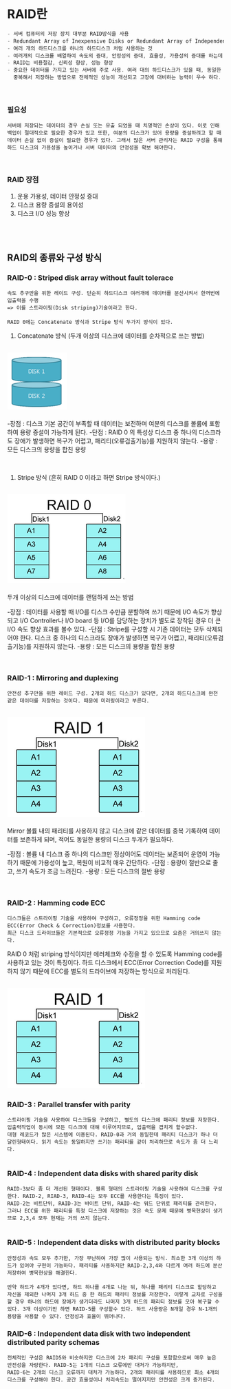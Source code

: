 # RAID란
```swift
- 서버 컴퓨터의 저장 장치 대부분 RAID방식을 사용
- Redundant Array of Inexpensive Disks or Redundant Array of Independent Disks.
- 여러 개의 하드디스크를 하나의 하드디스크 처럼 사용하는 것
- 여러개의 디스크를 배열하여 속도의 증대, 안정성의 증대, 효율성, 가용성의 증대를 하는데 쓰이는 기술
- RAID는 비용절감, 신뢰성 향상, 성능 향상
- 중요한 데이터를 가지고 있는 서버에 주로 사용. 여러 대의 하드디스크가 있을 때, 동일한 데이터를 다른 위치에 
  중복해서 저장하는 방법으로 전체적인 성능이 개선되고 고장에 대비하는 능력이 우수 하다.
```
<br/>

### 필요성
```
서버에 저장되는 데이터의 경우 손실 또는 유출 되었을 때 치명적인 손상이 있다. 이로 인해 백업이 절대적으로 필요한 경우가 있고 또한, 여분의 디스크가 있어 용량을 증설하려고 할 때 데이터 손실 없이 증설이 필요한 경우가 있다. 그래서 많은 서버 관리자는 RAID 구성을 통해 하드 디스크의 가용성을 높이거나 서버 데이터의 안정성을 확보 해야한다.
```
<br/>

### RAID 장점
1. 운용 가용성, 데이터 안정성 증대
2. 디스크 용량 증설의 용이성
3. 디스크 I/O 성능 향상

<br/>
<br/>

## RAID의 종류와 구성 방식


### RAID-0 : Striped disk array without fault tolerace
```
속도 추구만을 위한 레이드 구성. 단순히 하드디스크 여러개에 데이터를 분산시켜서 한꺼번에 입출력을 수행
=> 이를 스트라이핑(Disk striping)기술이라고 한다.

RAID 0에는 Concatenate 방식과 Stripe 방식 두가지 방식이 있다.
```

1. Concatenate 방식 (두개 이상의 디스크에 데이터를 순차적으로 쓰는 방법)
## ![사진](https://github.com/leedongjoon121/Reference/blob/img/img/raid0_1.PNG?raw=true)

-장점 : 디스크 기본 공간이 부족할 때 데이터는 보전하며 여분의 디스크를 볼륨에 포함하여 용량 증설이 가능하게 된다.
-단점 : RAID 0 의 특성상 디스크 중 하나의 디스크라도 장애가 발생하면 복구가 어렵고,  패리티(오류검출기능)를 지원하지 않는다.
-용량 : 모든 디스크의 용량을 합친 용량

<br/>

1. Stripe 방식 (흔히 RAID 0 이라고 하면 Stripe 방식이다.)
## ![사진](https://github.com/leedongjoon121/Reference/blob/img/img/raid0_2.PNG?raw=true)

두개 이상의 디스크에 데이터를 랜덤하게 쓰는 방법 

-장점 : 데이터를 사용할 때 I/O를 디스크 수만큼 분할하여 쓰기 때문에 I/O 속도가 향상되고 I/O Controller나 I/O board 등 I/O를 담당하는 장치가 별도로 장착된 경우 더 큰 I/O 속도 향상 효과를 볼수 있다.
-단점 : Stripe를 구성할 시 기존 데이터는 모두 삭제되어야 한다. 
        디스크 중 하나의 디스크라도 장애가 발생하면 복구가 어렵고,  패리티(오류검출기능)를 지원하지 않는다.
-용량 : 모든 디스크의 용량을 합친 용량

<br/>

### RAID-1 : Mirroring and duplexing
```
안전성 추구만을 위한 레이드 구성. 2개의 하드 디스크가 있다면, 2개의 하드디스크에 완전 같은 데이터를 저장하는 것이다. 때문에 미러링이라고 부른다.

```
## ![사진](https://github.com/leedongjoon121/Reference/blob/img/img/raid1_1.PNG?raw=true)

Mirror 볼륨 내의 패리티를 사용하지 않고 디스크에 같은 데이터를 중복 기록하여 데이터를 보존하게 되며, 적어도 동일한 용량의 디스크 두개가 필요하다.

-장점 : 볼륨 내 디스크 중 하나의 디스크만 정상이어도 데이터는 보존되어 운영이 가능하기 때문에 가용성이 높고, 복원이 비교적 매우 간단하다.
-단점 : 용량이 절반으로 줄고, 쓰기 속도가 조금 느려진다.
-용량 : 모든 디스크의 절반 용량


<br/>

### RAID-2 : Hamming code ECC
```
디스크들은 스트라이핑 기술을 사용하여 구성하고, 오류정정을 위한 Hamming code ECC(Error Check & Correction)정보를 사용한다.
최근 디스크 드라이브들은 기본적으로 오류정정 기능을 가지고 있으므로 요즘은 거의쓰지 않는다.
```
RAID 0 처럼 striping 방식이지만 에러체크와 수정을 할 수 있도록 Hamming code를 사용하고 있는 것이 특징이다. 하드 디스크에서 ECC(Error Correction Code)를 지원하지 않기 때문에 ECC를 별도의 드라이브에 저장하는 방식으로 처리된다.

## ![사진](https://github.com/leedongjoon121/Reference/blob/img/img/raid1_1.PNG?raw=true)


### RAID-3 : Parallel transfer with parity
```
스트라이핑 기술을 사용하여 디스크들을 구성하고, 별도의 디스크에 패리티 정보를 저장한다. 입출력작업이 동시에 모든 디스크에 대해 이루어지므로, 입출력을 겹치게 할수없다.
대형 레코드가 많은 시스템에 이용된다. RAID-0과 거의 동일한데 패리티 디스크가 하나 더 달린형태이다. 읽기 속도는 동일하지만 쓰기는 패리티를 같이 처리하므로 속도가 좀 더 느리다.


```


### RAID-4 : Independent data disks with shared parity disk
```
RAID-3보다 좀 더 개선된 형태이다. 블록 형태의 스트라이핑 기술을 사용하여 디스크를 구성한다. RAID-2, RIAD-3, RAID-4는 모두 ECC를 사용한다는 특징이 있다.
RAID-2는 비트단위, RAID-3는 바이트 단위, RAID-4는 워드 단위로 패리티를 관리한다. 그러나 ECC를 위한 패리티를 특정 디스크에 저장하는 것은 속도 문제 때문에 병목현상이 생기므로 2,3,4 모두 현재는 거의 쓰지 않는다.


```


### RAID-5 : Independent data disks with distributed parity blocks
```
안정성과 속도 모두 추가한, 가장 무난하여 가장 많이 사용되는 방식. 최소한 3개 이상의 하드가 있어야 구현이 가능하다. 패리티를 사용하지만 RAID-2,3,4와 다르게 여러 하드에 분산저장하여 병목현상을 해결한다.

만약 하드가 4개가 있다면, 하드 하나를 4개로 나눈 뒤, 하나를 패리티 디스크로 할당하고 자신을 제외한 나머지 3개 하드 중 한 하드의 패리티 정보를 저장한다. 이렇게 교차로 구성을 할 경우 하나의 하드에 장애가 생기더라도 나머지 3개 하드의 패리티 정보를 모아 복구할 수있다. 3개 이상이기만 하면 RAID-5를 구성할수 있다. 하드 사용량은 N개일 경우 N-1개의 용량을 사용할 수 있다. 안정성과 효율이 뛰어나다.

```


### RAID-6 : Independent data disk with two independent distributed parity schemas
```
전체적인 구성은 RAID5와 비슷하지만 디스크에 2차 패리티 구성을 포함함으로써 매우 높은 안전성을 자랑한다. RAID-5는 1개의 디스크 오류에만 대처가 가능하지만,
RAID-6는 2개의 디스크 오류까지 대처가 가능하다. 2개의 패리티를 사용하므로 최소 4개의 디스크를 구성해야 한다. 공간 효율성이나 처리속도는 떨어지지만 안전성은 크게 증가된다. 


```



